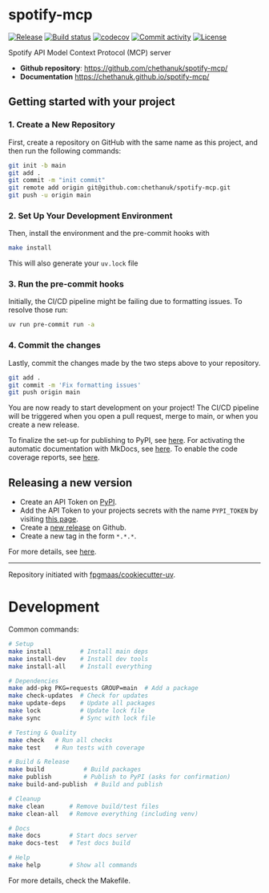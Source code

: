# spotify-mcp

[![Release](https://img.shields.io/github/v/release/chethanuk/spotify-mcp)](https://img.shields.io/github/v/release/chethanuk/spotify-mcp)
[![Build status](https://img.shields.io/github/actions/workflow/status/chethanuk/spotify-mcp/main.yml?branch=main)](https://github.com/chethanuk/spotify-mcp/actions/workflows/main.yml?query=branch%3Amain)
[![codecov](https://codecov.io/gh/chethanuk/spotify-mcp/branch/main/graph/badge.svg)](https://codecov.io/gh/chethanuk/spotify-mcp)
[![Commit activity](https://img.shields.io/github/commit-activity/m/chethanuk/spotify-mcp)](https://img.shields.io/github/commit-activity/m/chethanuk/spotify-mcp)
[![License](https://img.shields.io/github/license/chethanuk/spotify-mcp)](https://img.shields.io/github/license/chethanuk/spotify-mcp)

Spotify API Model Context Protocol (MCP) server

- **Github repository**: <https://github.com/chethanuk/spotify-mcp/>
- **Documentation** <https://chethanuk.github.io/spotify-mcp/>

## Getting started with your project

### 1. Create a New Repository

First, create a repository on GitHub with the same name as this project, and then run the following commands:

```bash
git init -b main
git add .
git commit -m "init commit"
git remote add origin git@github.com:chethanuk/spotify-mcp.git
git push -u origin main
```

### 2. Set Up Your Development Environment

Then, install the environment and the pre-commit hooks with

```bash
make install
```

This will also generate your `uv.lock` file

### 3. Run the pre-commit hooks

Initially, the CI/CD pipeline might be failing due to formatting issues. To resolve those run:

```bash
uv run pre-commit run -a
```

### 4. Commit the changes

Lastly, commit the changes made by the two steps above to your repository.

```bash
git add .
git commit -m 'Fix formatting issues'
git push origin main
```

You are now ready to start development on your project!
The CI/CD pipeline will be triggered when you open a pull request, merge to main, or when you create a new release.

To finalize the set-up for publishing to PyPI, see [here](https://fpgmaas.github.io/cookiecutter-uv/features/publishing/#set-up-for-pypi).
For activating the automatic documentation with MkDocs, see [here](https://fpgmaas.github.io/cookiecutter-uv/features/mkdocs/#enabling-the-documentation-on-github).
To enable the code coverage reports, see [here](https://fpgmaas.github.io/cookiecutter-uv/features/codecov/).

## Releasing a new version

- Create an API Token on [PyPI](https://pypi.org/).
- Add the API Token to your projects secrets with the name `PYPI_TOKEN` by visiting [this page](https://github.com/chethanuk/spotify-mcp/settings/secrets/actions/new).
- Create a [new release](https://github.com/chethanuk/spotify-mcp/releases/new) on Github.
- Create a new tag in the form `*.*.*`.

For more details, see [here](https://fpgmaas.github.io/cookiecutter-uv/features/cicd/#how-to-trigger-a-release).

---

Repository initiated with [fpgmaas/cookiecutter-uv](https://github.com/fpgmaas/cookiecutter-uv).


# Development

Common commands:

```bash
# Setup
make install        # Install main deps
make install-dev    # Install dev tools
make install-all    # Install everything

# Dependencies
make add-pkg PKG=requests GROUP=main  # Add a package
make check-updates  # Check for updates
make update-deps    # Update all packages
make lock           # Update lock file
make sync           # Sync with lock file

# Testing & Quality
make check   # Run all checks
make test    # Run tests with coverage

# Build & Release
make build           # Build packages
make publish         # Publish to PyPI (asks for confirmation)
make build-and-publish  # Build and publish

# Cleanup
make clean       # Remove build/test files
make clean-all   # Remove everything (including venv)

# Docs
make docs        # Start docs server
make docs-test   # Test docs build

# Help
make help        # Show all commands
```

For more details, check the Makefile.
